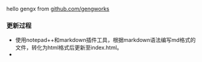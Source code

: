 
hello gengx from [github.com/gengworks](github.com/gengworks)

### 更新过程
* 使用notepad++和markdown插件工具，根据markdown语法编写md格式的文件，转化为html格式后更新至index.html。
*

